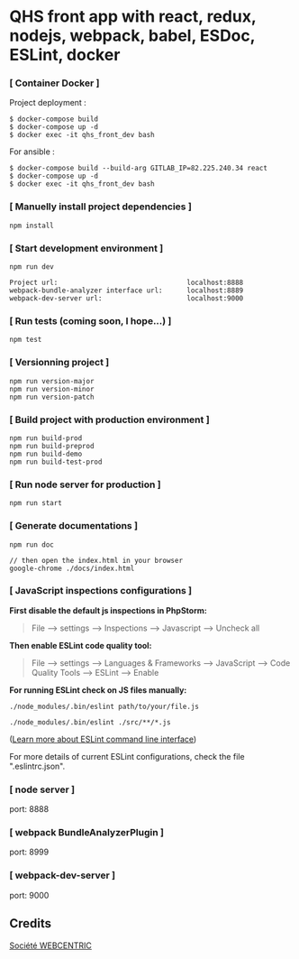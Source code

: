 QHS front app with react, redux, nodejs, webpack, babel, ESDoc, ESLint, docker
========================================================================================================

### [ Container Docker ]


Project deployment :

    $ docker-compose build
    $ docker-compose up -d
    $ docker exec -it qhs_front_dev bash

For ansible :

    $ docker-compose build --build-arg GITLAB_IP=82.225.240.34 react
    $ docker-compose up -d
    $ docker exec -it qhs_front_dev bash

### [ Manuelly install project dependencies ]

```
npm install
```

### [ Start development environment ]

```
npm run dev

Project url:                                localhost:8888
webpack-bundle-analyzer interface url:      localhost:8889
webpack-dev-server url:                     localhost:9000
```

### [ Run tests (coming soon, I hope...) ]

```
npm test
```

### [ Versionning project ]

```
npm run version-major
npm run version-minor
npm run version-patch
```

### [ Build project with production environment ]

```
npm run build-prod
npm run build-preprod
npm run build-demo
npm run build-test-prod
```

### [ Run node server for production ]

```
npm run start
```

### [ Generate documentations ]

```
npm run doc

// then open the index.html in your browser
google-chrome ./docs/index.html
```

### [ JavaScript inspections configurations ]

**First disable the default js inspections in PhpStorm:**

> File --> settings --> Inspections --> Javascript --> Uncheck all

**Then enable ESLint code quality tool:**

> File --> settings --> Languages & Frameworks --> JavaScript --> Code Quality Tools --> ESLint --> Enable

**For running ESLint check on JS files manually:**

```
./node_modules/.bin/eslint path/to/your/file.js

./node_modules/.bin/eslint ./src/**/*.js
```
([Learn more about ESLint command line interface](https://eslint.org/docs/user-guide/command-line-interface))

For more details of current ESLint configurations, check the file ".eslintrc.json".

### [ node server ]
port: 8888
### [ webpack BundleAnalyzerPlugin ]
port: 8999
### [ webpack-dev-server ]
port: 9000
    

Credits
-------

[Société WEBCENTRIC](http://wcentric.com)
